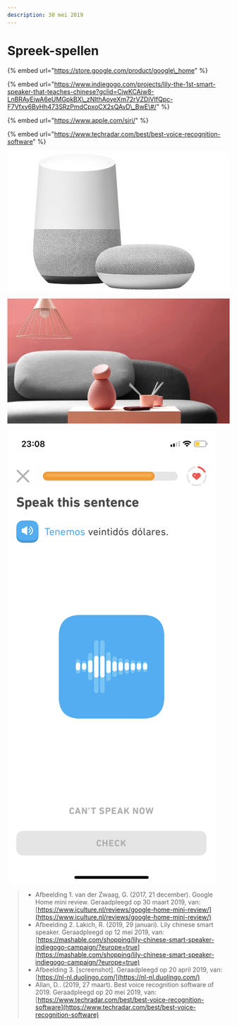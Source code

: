 ```yaml
---
description: 30 mei 2019
---
```


# Spreek-spellen

{% embed url="https://store.google.com/product/google\_home" %}

{% embed url="https://www.indiegogo.com/projects/lily-the-1st-smart-speaker-that-teaches-chinese?gclid=CjwKCAjw8-LnBRAyEiwA6eUMGpkBX\_zNlthAoyeXm72rVZDjVIfQpc-F7Vfxy6ByHh473SRzPmdCpxoCX2sQAvD\_BwE\#/" %}

{% embed url="https://www.apple.com/siri/" %}

{% embed url="https://www.techradar.com/best/best-voice-recognition-software" %}



![Afbeelding 1. Google Home](../.gitbook/assets/google-home-mini-welke.jpg)

![Afbeelding 2. Indiegogo \(Lily\) ](../.gitbook/assets/uploads-2fcard-2fimage-2f924778-2f4f87d636-91a6-42e3-82cc-d7128d618379.jpg-2f950x534__filters-3aqual.jpg)

![Afbeelding 3. Screenshot Duolingo](../.gitbook/assets/img_1911.PNG)

> * Afbeelding 1. van der Zwaag, G. \(2017, 21 december\). Google Home mini review. Geraadpleegd op 30 maart 2019, van: [https://www.iculture.nl/reviews/google-home-mini-review/](https://www.iculture.nl/reviews/google-home-mini-review/)
> * Afbeelding 2. Lakich, R. \(2019, 29 januari\). Lily chinese smart speaker. Geraadpleegd op 12 mei 2019, van: [https://mashable.com/shopping/lily-chinese-smart-speaker-indiegogo-campaign/?europe=true](https://mashable.com/shopping/lily-chinese-smart-speaker-indiegogo-campaign/?europe=true)
> * Afbeelding 3. \[screenshot\]. Geraadpleegd op 20 april 2019, van: [https://nl-nl.duolingo.com/](https://nl-nl.duolingo.com/)
> * Allan, D.. \(2019, 27 maart\). Best voice recognition software of 2019. Geraadpleegd op 20 mei 2019, van: [https://www.techradar.com/best/best-voice-recognition-software](https://www.techradar.com/best/best-voice-recognition-software)

